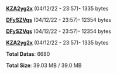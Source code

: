[**KZA2yg2x**](/data/KZA2yg2x.txt) (04/12/22 - 23:57)- 1335 bytes

[**DFySZVqs**](/data/DFySZVqs.txt) (04/12/22 - 23:57)- 12354 bytes

[**DFySZVqs**](/data/DFySZVqs.txt) (04/12/22 - 23:57)- 12354 bytes

[**KZA2yg2x**](/data/KZA2yg2x.txt) (04/12/22 - 23:57)- 1335 bytes

**Total Datas**: 6680

**Total Size**: 39.03 MB / 39.0 MB